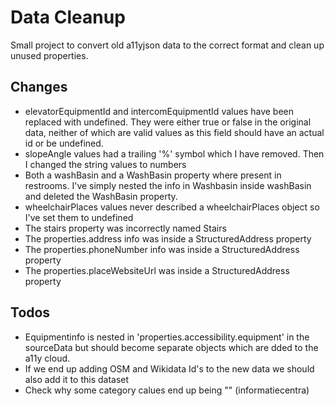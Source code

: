 # Data Cleanup
Small project to convert old a11yjson data to the correct format and clean up unused properties.

## Changes
- elevatorEquipmentId and intercomEquipmentId values have been replaced with undefined. They were either true or false in the original data, neither of which are valid values as this field should have an actual id or be undefined. 
- slopeAngle values had a trailing '%' symbol which I have removed. Then I changed the string values to numbers
- Both a washBasin and a WashBasin property where present in restrooms. I've simply nested the info in Washbasin inside washBasin and deleted the WashBasin property.
- wheelchairPlaces values never described a wheelchairPlaces object so I've set them to undefined
- The stairs property was incorrectly named Stairs
- The properties.address info was inside a StructuredAddress property
- The properties.phoneNumber info was inside a StructuredAddress property
- The properties.placeWebsiteUrl was inside a StructuredAddress property

## Todos
- Equipmentinfo is nested in 'properties.accessibility.equipment' in the sourceData but should become separate objects which are dded to the a11y cloud.
- If we end up adding OSM and Wikidata Id's to the new data we should also add it to this dataset
- Check why some category calues end up being "" (informatiecentra)
